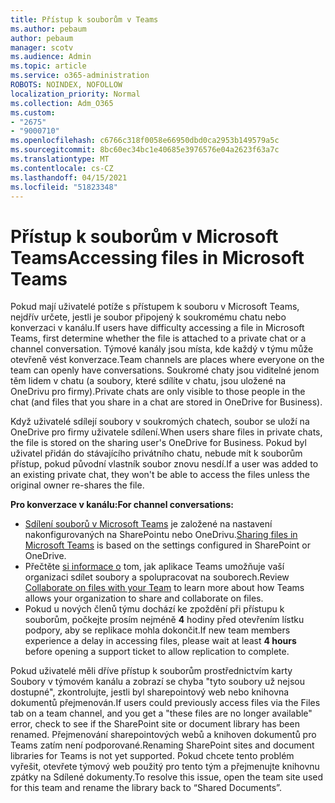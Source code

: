 ```yaml
---
title: Přístup k souborům v Teams
ms.author: pebaum
author: pebaum
manager: scotv
ms.audience: Admin
ms.topic: article
ms.service: o365-administration
ROBOTS: NOINDEX, NOFOLLOW
localization_priority: Normal
ms.collection: Adm_O365
ms.custom:
- "2675"
- "9000710"
ms.openlocfilehash: c6766c318f0058e66950dbd0ca2953b149579a5c
ms.sourcegitcommit: 8bc60ec34bc1e40685e3976576e04a2623f63a7c
ms.translationtype: MT
ms.contentlocale: cs-CZ
ms.lasthandoff: 04/15/2021
ms.locfileid: "51823348"
---
```

# <a name="accessing-files-in-microsoft-teams"></a><span data-ttu-id="3a3c7-102">Přístup k souborům v Microsoft Teams</span><span class="sxs-lookup"><span data-stu-id="3a3c7-102">Accessing files in Microsoft Teams</span></span>

<span data-ttu-id="3a3c7-103">Pokud mají uživatelé potíže s přístupem k souboru v Microsoft Teams, nejdřív určete, jestli je soubor připojený k soukromému chatu nebo konverzaci v kanálu.</span><span class="sxs-lookup"><span data-stu-id="3a3c7-103">If users have difficulty accessing a file in Microsoft Teams, first determine whether the file is attached to a private chat or a channel conversation.</span></span> <span data-ttu-id="3a3c7-104">Týmové kanály jsou místa, kde každý v týmu může otevřeně vést konverzace.</span><span class="sxs-lookup"><span data-stu-id="3a3c7-104">Team channels are places where everyone on the team can openly have conversations.</span></span> <span data-ttu-id="3a3c7-105">Soukromé chaty jsou viditelné jenom těm lidem v chatu (a soubory, které sdílíte v chatu, jsou uložené na OneDrivu pro firmy).</span><span class="sxs-lookup"><span data-stu-id="3a3c7-105">Private chats are only visible to those people in the chat (and files that you share in a chat are stored in OneDrive for Business).</span></span>

<span data-ttu-id="3a3c7-106">Když uživatelé sdílejí soubory v soukromých chatech, soubor se uloží na OneDrive pro firmy uživatele sdílení.</span><span class="sxs-lookup"><span data-stu-id="3a3c7-106">When users share files in private chats, the file is stored on the sharing user's OneDrive for Business.</span></span> <span data-ttu-id="3a3c7-107">Pokud byl uživatel přidán do stávajícího privátního chatu, nebude mít k souborům přístup, pokud původní vlastník soubor znovu nesdí.</span><span class="sxs-lookup"><span data-stu-id="3a3c7-107">If a user was added to an existing private chat, they won't be able to access the files unless the original owner re-shares the file.</span></span>    

<span data-ttu-id="3a3c7-108">**Pro konverzace v kanálu:**</span><span class="sxs-lookup"><span data-stu-id="3a3c7-108">**For channel conversations:**</span></span>

- <span data-ttu-id="3a3c7-109">[Sdílení souborů v Microsoft Teams](https://docs.microsoft.com/MicrosoftTeams/sharing-files-in-teams) je založené na nastavení nakonfigurovaných na SharePointu nebo OneDrivu.</span><span class="sxs-lookup"><span data-stu-id="3a3c7-109">[Sharing files in Microsoft Teams](https://docs.microsoft.com/MicrosoftTeams/sharing-files-in-teams) is based on the settings configured in SharePoint or OneDrive.</span></span> 
- <span data-ttu-id="3a3c7-110">Přečtěte [si informace o](https://support.office.com/article/Collaborate-on-files-with-your-Team-9b200289-dbac-4823-85bd-628a5c7bb0ae) tom, jak aplikace Teams umožňuje vaší organizaci sdílet soubory a spolupracovat na souborech.</span><span class="sxs-lookup"><span data-stu-id="3a3c7-110">Review [Collaborate on files with your Team](https://support.office.com/article/Collaborate-on-files-with-your-Team-9b200289-dbac-4823-85bd-628a5c7bb0ae) to learn more about how Teams allows your organization to share and collaborate on files.</span></span> 
- <span data-ttu-id="3a3c7-111">Pokud u nových členů týmu dochází ke zpoždění při přístupu k souborům, počkejte prosím nejméně **4** hodiny před otevřením lístku podpory, aby se replikace mohla dokončit.</span><span class="sxs-lookup"><span data-stu-id="3a3c7-111">If new team members experience a delay in accessing files, please wait at least **4 hours** before opening a support ticket to allow replication to complete.</span></span> 

<span data-ttu-id="3a3c7-112">Pokud uživatelé měli dříve přístup k souborům prostřednictvím karty Soubory v týmovém kanálu a zobrazí se chyba "tyto soubory už nejsou dostupné", zkontrolujte, jestli byl sharepointový web nebo knihovna dokumentů přejmenován.</span><span class="sxs-lookup"><span data-stu-id="3a3c7-112">If users could previously access files via the Files tab on a team channel, and you get a "these files are no longer available" error, check to see if the SharePoint site or document library has been renamed.</span></span> <span data-ttu-id="3a3c7-113">Přejmenování sharepointových webů a knihoven dokumentů pro Teams zatím není podporované.</span><span class="sxs-lookup"><span data-stu-id="3a3c7-113">Renaming SharePoint sites and document libraries for Teams is not yet supported.</span></span> <span data-ttu-id="3a3c7-114">Pokud chcete tento problém vyřešit, otevřete týmový web použitý pro tento tým a přejmenujte knihovnu zpátky na Sdílené dokumenty.</span><span class="sxs-lookup"><span data-stu-id="3a3c7-114">To resolve this issue, open the team site used for this team and rename the library back to “Shared Documents”.</span></span>